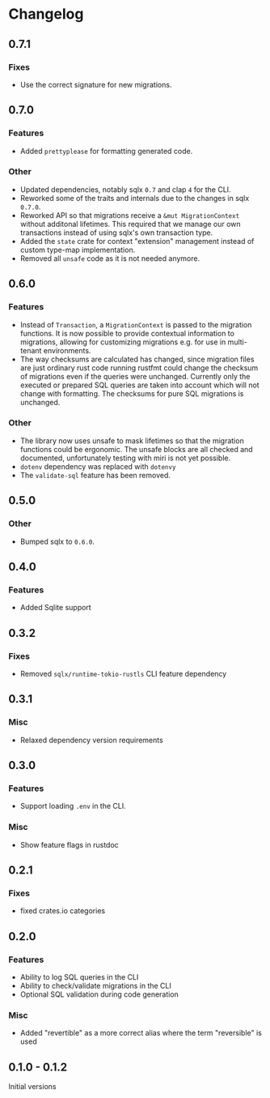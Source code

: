 # Changelog

## 0.7.1

### Fixes

- Use the correct signature for new migrations.

## 0.7.0

### Features

- Added `prettyplease` for formatting generated code.

### Other

- Updated dependencies, notably sqlx `0.7` and clap `4` for the CLI.
- Reworked some of the traits and internals due to the changes in sqlx `0.7.0`.
- Reworked API so that migrations receive a `&mut MigrationContext` without additonal lifetimes. This required that we manage our own transactions instead of using sqlx's own transaction type.
- Added the `state` crate for context "extension" management instead of custom type-map implementation.
- Removed all `unsafe` code as it is not needed anymore.

## 0.6.0

### Features

- Instead of `Transaction`, a `MigrationContext` is passed to the migration functions. It is now possible to provide contextual information to migrations, allowing for customizing migrations e.g. for use in multi-tenant environments.
- The way checksums are calculated has changed, since migration files are just ordinary rust code running rustfmt could change the checksum of migrations even if the queries were unchanged. Currently only the executed or prepared SQL queries are taken into account which will not change with formatting. The checksums for pure SQL migrations is unchanged.

### Other

- The library now uses unsafe to mask lifetimes so that the migration functions could be ergonomic. The unsafe blocks are all checked and documented, unfortunately testing with miri is not yet possible.
- `dotenv` dependency was replaced with `dotenvy`
- The `validate-sql` feature has been removed.

## 0.5.0

### Other

- Bumped sqlx to `0.6.0`.

## 0.4.0

### Features

- Added Sqlite support

## 0.3.2

### Fixes

- Removed `sqlx/runtime-tokio-rustls` CLI feature dependency

## 0.3.1

### Misc

- Relaxed dependency version requirements

## 0.3.0

### Features

- Support loading `.env` in the CLI.

### Misc

- Show feature flags in rustdoc

## 0.2.1

### Fixes

- fixed crates.io categories

## 0.2.0

### Features

- Ability to log SQL queries in the CLI
- Ability to check/validate migrations in the CLI
- Optional SQL validation during code generation

### Misc

- Added "revertible" as a more correct alias where the term "reversible" is used

## 0.1.0 - 0.1.2

Initial versions
